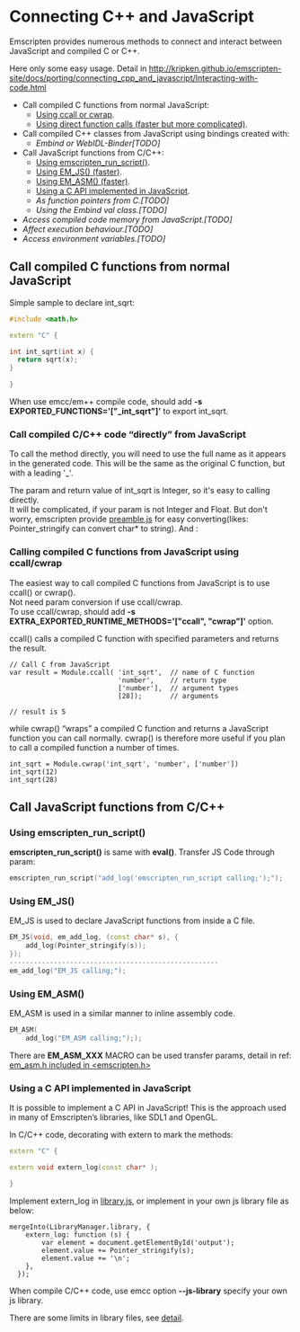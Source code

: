 # Connecting C++ and JavaScript

Emscripten provides numerous methods to connect and interact between JavaScript and compiled C or C++.  

Here only some easy usage. Detail in http://kripken.github.io/emscripten-site/docs/porting/connecting_cpp_and_javascript/Interacting-with-code.html  

- Call compiled C functions from normal JavaScript:
    - [Using ccall or cwrap](#1-1).
    - [Using direct function calls (faster but more complicated)](#1-2).
- Call compiled C++ classes from JavaScript using bindings created with:
    - *Embind or WebIDL-Binder[TODO]*
- Call JavaScript functions from C/C++:
    - [Using emscripten_run_script()](#3-1).
    - [Using EM_JS() (faster)](#3-2).
    - [Using EM_ASM() (faster)](#3-3).
    - [Using a C API implemented in JavaScript](#3-4).
    - *As function pointers from C.[TODO]*
    - *Using the Embind val class.[TODO]*
- *Access compiled code memory from JavaScript.[TODO]*
- *Affect execution behaviour.[TODO]*
- *Access environment variables.[TODO]*

## Call compiled C functions from normal JavaScript

Simple sample to declare int_sqrt:

``` C++
#include <math.h>

extern "C" {

int int_sqrt(int x) {
  return sqrt(x);
}

}
```

When use emcc/em++ compile code, should add **-s EXPORTED_FUNCTIONS='["_int_sqrt"]'** to export int_sqrt.

<h3 id="1-1"> Call compiled C/C++ code “directly” from JavaScript </h3>

To call the method directly, you will need to use the full name as it appears in the generated code. This will be the same as the original C function, but with a leading '_'.  

The param and return value of int_sqrt is Integer, so it's easy to calling directly.  
It will be complicated, if your param is not Integer and Float. But don't worry, emscripten provide [preamble.js](http://kripken.github.io/emscripten-site/docs/api_reference/preamble.js.html) for easy converting(likes: Pointer_stringify can convert char* to string). And :

<h3 id="1-2"> Calling compiled C functions from JavaScript using ccall/cwrap </h3>

The easiest way to call compiled C functions from JavaScript is to use ccall() or cwrap().  
Not need param conversion if use ccall/cwrap.  
To use ccall/cwrap, should add **-s EXTRA_EXPORTED_RUNTIME_METHODS='["ccall", "cwrap"]'** option.  

ccall() calls a compiled C function with specified parameters and returns the result.  

``` JS
// Call C from JavaScript
var result = Module.ccall( 'int_sqrt',  // name of C function
                           'number',    // return type
                           ['number'],  // argument types
                           [28]);       // arguments

// result is 5
```
while cwrap() “wraps” a compiled C function and returns a JavaScript function you can call normally. cwrap() is therefore more useful if you plan to call a compiled function a number of times.

``` JS
int_sqrt = Module.cwrap('int_sqrt', 'number', ['number'])
int_sqrt(12)
int_sqrt(28)
```

## Call JavaScript functions from C/C++
<h3 id="3-1"> Using emscripten_run_script() </h3>

**emscripten_run_script()** is same with **eval()**. Transfer JS Code through param:  

``` C++
emscripten_run_script("add_log('emscripten_run_script calling;');");
```

<h3 id="3-2"> Using EM_JS() </h3>

EM_JS is used to declare JavaScript functions from inside a C file.

``` C++
EM_JS(void, em_add_log, (const char* s), {
    add_log(Pointer_stringify(s));
});
----------------------------------------------------
em_add_log("EM_JS calling;");
```

<h3 id="3-3"> Using EM_ASM() </h3>

EM_ASM is used in a similar manner to inline assembly code.

```C++
EM_ASM(
    add_log("EM_ASM calling;"););
```

There are **EM_ASM_XXX** MACRO can be used transfer params, detail in ref: [em_asm.h included in <emscripten.h>](https://github.com/kripken/emscripten/blob/incoming/system/include/emscripten/em_asm.h)

<h3 id="3-4"> Using a C API implemented in JavaScript </h3>

It is possible to implement a C API in JavaScript! This is the approach used in many of Emscripten’s libraries, like SDL1 and OpenGL.  

In C/C++ code, decorating with extern to mark the methods:  
``` C++
extern "C" {

extern void extern_log(const char* );

}
```

Implement extern_log in [library.js](https://github.com/kripken/emscripten/blob/master/src/library.js), or implement in your own js library file as below:  
``` JS
mergeInto(LibraryManager.library, {
    extern_log: function (s) {
        var element = document.getElementById('output');
        element.value += Pointer_stringify(s);
        element.value += '\n';
    },
  });
```
When compile C/C++ code, use emcc option **--js-library** specify your own js library.  

There are some limits in library files, see [detail](http://kripken.github.io/emscripten-site/docs/porting/connecting_cpp_and_javascript/Interacting-with-code.html#javascript-limits-in-library-files).

